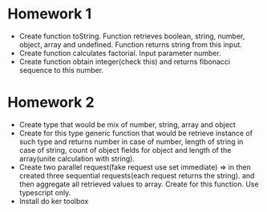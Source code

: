 # Homework 1
- Create function toString. Function retrieves boolean, string, number, object, array and undefined. Function returns string from this input.
- Create function calculates factorial. Input parameter number.
- Create function obtain integer(check this) and returns fibonacci sequence to this number.
# Homework 2
- Create type that would be mix of number, string, array and object
- Create for this type generic function that would be retrieve instance of such type and returns number in case of number, length of string in case of string, count of object fields for object and length of the array(unite calculation with string).
- Create two parallel request(fake request use set immediate) => in then created three sequential requests(each request returns the string). and then aggregate all retrieved values to array. Create for this function. Use typescript only.
- Install do ker toolbox